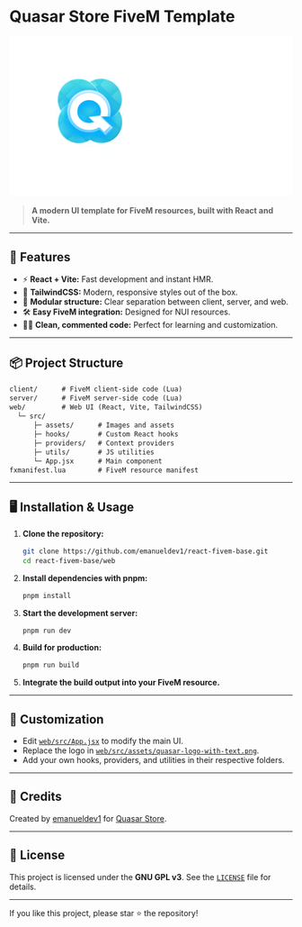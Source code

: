 # Quasar Store FiveM Template

![Quasar Store Logo](web/src/assets/quasar-logo-with-text.png)

> **A modern UI template for FiveM resources, built with React and Vite.**

---

## 🚀 Features

- ⚡️ **React + Vite:** Fast development and instant HMR.
- 🎨 **TailwindCSS:** Modern, responsive styles out of the box.
- 🧩 **Modular structure:** Clear separation between client, server, and web.
- 🛠️ **Easy FiveM integration:** Designed for NUI resources.
- 🧑‍💻 **Clean, commented code:** Perfect for learning and customization.

---

## 📦 Project Structure

```
client/      # FiveM client-side code (Lua)
server/      # FiveM server-side code (Lua)
web/         # Web UI (React, Vite, TailwindCSS)
  └─ src/
      ├─ assets/      # Images and assets
      ├─ hooks/       # Custom React hooks
      ├─ providers/   # Context providers
      ├─ utils/       # JS utilities
      └─ App.jsx      # Main component
fxmanifest.lua        # FiveM resource manifest
```

---

## 🖥️ Installation & Usage

1. **Clone the repository:**
   ```sh
   git clone https://github.com/emanueldev1/react-fivem-base.git
   cd react-fivem-base/web
   ```

2. **Install dependencies with pnpm:**
   ```sh
   pnpm install
   ```

3. **Start the development server:**
   ```sh
   pnpm run dev
   ```

4. **Build for production:**
   ```sh
   pnpm run build
   ```

5. **Integrate the build output into your FiveM resource.**

---

## 📝 Customization

- Edit [`web/src/App.jsx`](web/src/App.jsx) to modify the main UI.
- Replace the logo in [`web/src/assets/quasar-logo-with-text.png`](web/src/assets/quasar-logo-with-text.png).
- Add your own hooks, providers, and utilities in their respective folders.

---

## 🤝 Credits

Created by [emanueldev1](https://github.com/emanueldev1) for [Quasar Store](https://quasar-store.com).

---

## 📄 License

This project is licensed under the **GNU GPL v3**. See the [`LICENSE`](LICENSE) file for details.

---

If you like this project, please star ⭐ the repository!